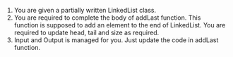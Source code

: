 1. You are given a partially written LinkedList class.
2. You are required to complete the body of addLast function. This function is supposed to add an element to the end of LinkedList. You are required to update head, tail and size as required.
3. Input and Output is managed for you. Just update the code in addLast function.

